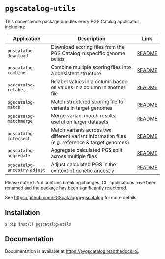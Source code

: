 # `pgscatalog-utils`

This convenience package bundles every PGS Catalog application, including:

| Application                  | Description                                                            | Link                                                                                |
|------------------------------|------------------------------------------------------------------------|-------------------------------------------------------------------------------------|
| `pgscatalog-download`        | Download scoring files from the PGS Catalog in specific genome builds  | [README](https://pygscatalog.readthedocs.io/en/latest/how-to/guides/download.html)  |
| `pgscatalog-combine`         | Combine multiple scoring files into a consistent structure             | [README](https://pygscatalog.readthedocs.io/en/latest/how-to/guides/combine.html)   |
| `pgscatalog-relabel`         | Relabel values in a column based on values in a column in another file | [README](pgscatalog.core/README.md)                                                 |
| `pgscatalog-match`           | Match structured scoring file to variants in target genomes            | [README](https://pygscatalog.readthedocs.io/en/latest/how-to/guides/match.html)     |
| `pgscatalog-matchmerge`      | Merge variant match results, useful on larger datasets                 | [README](https://pygscatalog.readthedocs.io/en/latest/how-to/guides/match.html)     |
| `pgscatalog-intersect`       | Match variants across two different variant information files (e.g. reference & target genomes) | [README](https://pygscatalog.readthedocs.io/en/latest/how-to/guides/intersect.html) |
| `pgscatalog-aggregate`       | Aggregate calculated PGS split across multiple files                   | [README](https://pygscatalog.readthedocs.io/en/latest/how-to/guides/aggregate.html) |
| `pgscatalog-ancestry-adjust` | Adjust calculated PGS in the context of genetic ancestry               | [README](https://pygscatalog.readthedocs.io/en/latest/how-to/guides/ancestry.html)  |

Please note `v1.0.0` contains breaking changes: CLI applications have been renamed and the package has been significantly refactored.

See https://github.com/PGScatalog/pygscatalog for more details.

## Installation 

```
$ pip install pgscatalog-utils
```

## Documentation 

Documentation is available at https://pygscatalog.readthedocs.io/.

